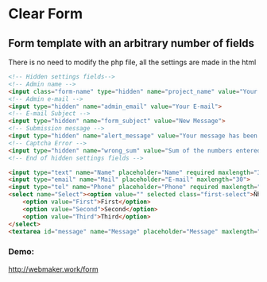 # Clear Form

<p align="center">
	<a href="http://webmaker.work/form/form.png" alt="Clear Form"></a>
</p>

## Form template with an arbitrary number of fields


There is no need to modify the php file, all the settings are made in the html


```html
<!-- Hidden settings fields-->
<!-- Admin name -->
<input class="form-name" type="hidden" name="project_name" value="Your Name">
<!-- Admin e-mail -->
<input type="hidden" name="admin_email" value="Your E-mail">
<!-- E-mail Subject -->
<input type="hidden" name="form_subject" value="New Message">
<!-- Submission message -->
<input type="hidden" name="alert_message" value="Your message has been sent!">
<!-- Captcha Error -->
<input type="hidden" name="wrong_sum" value="Sum of the numbers entered incorrectly!">
<!-- End of hidden settings fields -->

<input type="text" name="Name" placeholder="Name" required maxlength="30">
<input type="email" name="Mail" placeholder="E-mail" maxlength="30">
<input type="tel" name="Phone" placeholder="Phone" required maxlength="30">
<select name="Select"><option value="" selected class="first-select">Ñhoice</option>
	<option value="First">First</option>
	<option value="Second">Second</option>
	<option value="Third">Third</option>
</select>
<textarea id="message" name="Message" placeholder="Message" maxlength="1000"></textarea>
```


### Demo:
http://webmaker.work/form
